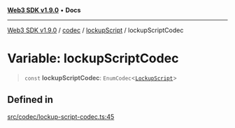 [**Web3 SDK v1.9.0**](../../../../../README.md) • **Docs**

***

[Web3 SDK v1.9.0](../../../../../globals.md) / [codec](../../../README.md) / [lockupScript](../README.md) / lockupScriptCodec

# Variable: lockupScriptCodec

> `const` **lockupScriptCodec**: `EnumCodec`\<[`LockupScript`](../type-aliases/LockupScript.md)\>

## Defined in

[src/codec/lockup-script-codec.ts:45](https://github.com/Mystic-Nayy/alephium-web3/blob/ee41f5e0e7d7fb0b155fe62f05b2ac03772895ca/packages/web3/src/codec/lockup-script-codec.ts#L45)
